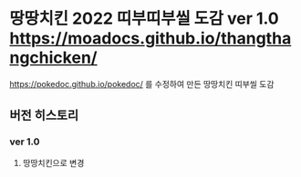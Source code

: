 땅땅치킨 2022 띠부띠부씰 도감 ver 1.0
https://moadocs.github.io/thangthangchicken/
==========================

https://pokedoc.github.io/pokedoc/ 를 수정하여 만든 땅땅치킨 띠부씰 도감

## 버전 히스토리
### ver 1.0

1. 땅땅치킨으로 변경
